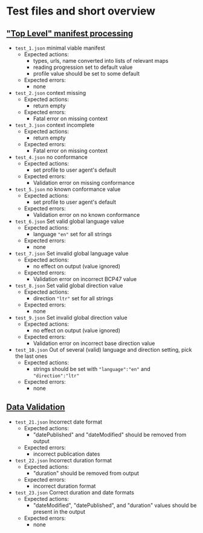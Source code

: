 # Test files and short overview

## ["Top Level" manifest processing](https://www.w3.org/TR/pub-manifest/#processing-algorithm)
- `test_1.json` minimal viable manifest
  - Expected actions:
    - types, urls, name converted into lists of relevant maps
    - reading progression set to default value
    - profile value should be set to some default
  - Expected errors:
    - none
- `test_2.json` context missing
  - Expected actions:
    - return empty
  - Expected errors:
    - Fatal error on missing context
- `test_3.json` context incomplete
  - Expected actions:
    - return empty
  - Expected errors:
    - Fatal error on missing context
- `test_4.json` no conformance
  - Expected actions:
    - set profile to user agent's default
  - Expected errors:
    - Validation error on missing conformance
- `test_5.json` no known conformance value
  - Expected actions:
    - set profile to user agent's default
  - Expected errors:
    - Validation error on no known conformance
- `test_6.json` Set valid global language value
  - Expected actions:
    - language `"en"` set for all strings
  - Expected errors:
    - none
- `test_7.json` Set invalid global language value
  - Expected actions:
    - no effect on output (value ignored)
  - Expected errors:
    - Validation error on incorrect BCP47 value
- `test_8.json` Set valid global direction value
  - Expected actions:
    - direction `"ltr"` set for all strings
  - Expected errors:
    - none
- `test_9.json` Set invalid global direction value
  - Expected actions:
    - no effect on output (value ignored)
  - Expected errors:
    - Validation error on incorrect base direction value
- `test_10.json` Out of several (valid) language and direction setting, pick the last ones
  - Expected actions:
    - strings should be set with `"language":"en"` and `"direction":"ltr"`
  - Expected errors:
    - none

## [Data Validation](https://www.w3.org/TR/pub-manifest/#validate-data)

- `test_21.json` Incorrect date format
  - Expected actions:
    - "datePublished" and "dateModified" should be removed from output
  - Expected errors:
    - incorrect publication dates
- `test_22.json` Incorrect duration format
  - Expected actions:
    - "duration" should be removed from output
  - Expected errors:
    - incorrect duration format
- `test_23.json` Correct duration and date formats
  - Expected actions:
    - "dateModified", "datePublished", and "duration" values should be present in the output
  - Expected errors:
    - none

